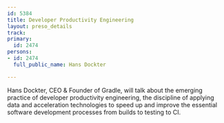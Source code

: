 ```yaml
---
id: 5384
title: Developer Productivity Engineering
layout: preso_details
track: 
primary:
  id: 2474
persons:
- id: 2474
  full_public_name: Hans Dockter

---
```

Hans Dockter, CEO & Founder of Gradle, will talk about the emerging practice of developer productivity engineering, the discipline of applying data and acceleration technologies to speed up and improve the essential software development processes from builds to testing to CI. 